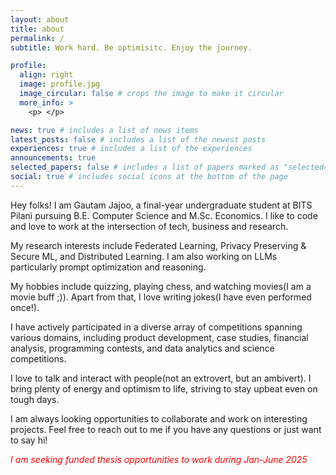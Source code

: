 ```yaml
---
layout: about
title: about
permalink: /
subtitle: Work hard. Be optimisitc. Enjoy the journey.

profile:
  align: right
  image: profile.jpg
  image_circular: false # crops the image to make it circular
  more_info: >
    <p> </p>

news: true # includes a list of news items
latest_posts: false # includes a list of the newest posts
experiences: true # includes a list of the experiences
announcements: true
selected_papers: false # includes a list of papers marked as "selected={true}"
social: true # includes social icons at the bottom of the page
---
```


Hey folks! I am Gautam Jajoo, a final-year undergraduate student at BITS Pilani pursuing B.E. Computer Science and M.Sc. Economics. I like to code and love to work at the intersection of tech, business and research.

My research interests include Federated Learning, Privacy Preserving & Secure ML, and Distributed Learning. I am also working on LLMs particularly prompt optimization and reasoning.

My hobbies include quizzing, playing chess, and watching movies(I am a movie buff ;)). Apart from that, I love writing jokes(I have even performed once!). 

I have actively participated in a diverse array of competitions spanning various domains, including product development, case studies, financial analysis, programming contests, and data analytics and science competitions.

I love to talk and interact with people(not an extrovert, but an ambivert). I bring plenty of energy and optimism to life, striving to stay upbeat even on tough days. 

I am always looking opportunities to collaborate and work on interesting projects. Feel free to reach out to me if you have any questions or just want to say hi!

<p style="color: red;"><i> I am seeking funded thesis opportunities to work during Jan-June 2025 </i></p>

<!-- --- -->

<!-- ## __research interests__

I am interested in  understanding how individuals perceive and interpret ambiguous information

--- -->
